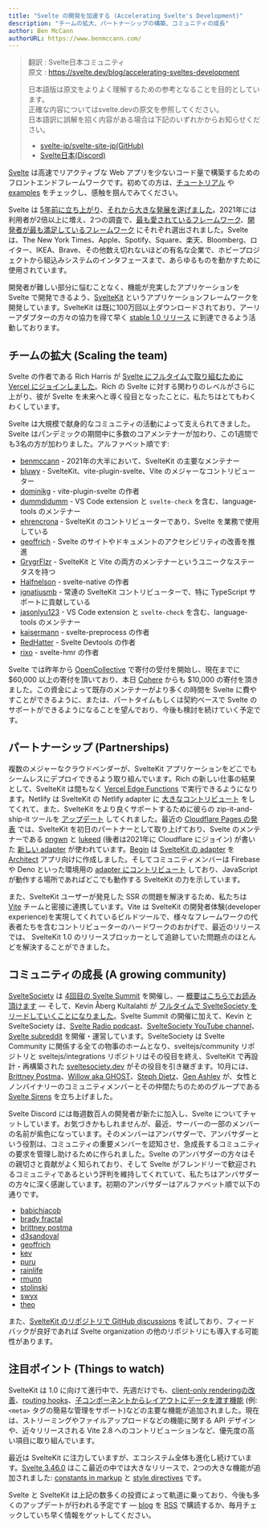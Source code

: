 ```yaml
---
title: "Svelte の開発を加速する (Accelerating Svelte's Development)"
description: "チームの拡大、パートナーシップの構築、コミュニティの成長"
author: Ben McCann
authorURL: https://www.benmccann.com/
---
```

> 翻訳 : Svelte日本コミュニティ  
> 原文 : https://svelte.dev/blog/accelerating-sveltes-development
> 
> 日本語版は原文をよりよく理解するための参考となることを目的としています。  
> 正確な内容についてはsvelte.devの原文を参照してください。  
> 日本語訳に誤解を招く内容がある場合は下記のいずれかからお知らせください。
> - [svelte-jp/svelte-site-jp(GitHub)](https://github.com/svelte-jp/svelte-site-jp)
> - [Svelte日本(Discord)](https://discord.com/invite/YTXq3ZtBbx)

[Svelte](/) は高速でリアクティブな Web アプリを少ないコード量で構築するためのフロントエンドフレームワークです。初めての方は、[チュートリアル](/tutorial) や [examples](/examples) をチェックし、感触を掴んでみてください。

Svelte は [5年前に立ち上がり](https://news.ycombinator.com/item?id=13069841)、[それから大きな発展を遂げました](https://www.youtube.com/watch?v=YeY5M29-WcY)。2021年には利用者が2倍以上に増え、2つの調査で、[最も愛されているフレームワーク](https://insights.stackoverflow.com/survey/2021#section-most-loved-dreaded-and-wanted-web-frameworks)、[開発者が最も満足しているフレームワーク](https://2020.stateofjs.com/en-US/technologies/front-end-frameworks/) にそれぞれ選出されました。Svelte は、The New York Times、Apple、Spotify、Square、楽天、Bloomberg、ロイター、IKEA、Brave、その他数え切れないほどの有名な企業で、ホビープロジェクトから組込みシステムのインタフェースまで、あらゆるものを動かすために使用されています。

開発者が難しい部分に悩むことなく、機能が充実したアプリケーションを Svelte で開発できるよう、[SvelteKit](https://kit.svelte.jp/) というアプリケーションフレームワークを開発しています。SvelteKit は既に100万回以上ダウンロードされており、アーリーアダプターの方々の協力を得て早く [stable 1.0 リリース](https://github.com/sveltejs/kit/issues?q=is%3Aopen+is%3Aissue+milestone%3A1.0) に到達できるよう活動しております。

## チームの拡大 (Scaling the team)

Svelte の作者である Rich Harris が [Svelte にフルタイムで取り組むために Vercel にジョインしました](https://vercel.com/blog/vercel-welcomes-rich-harris-creator-of-svelte)。Rich の Svelte に対する関わりのレベルがさらに上がり、彼が Svelte を未来へと導く役目となったことに、私たちはとてもわくわくしています。

Svelte は大規模で献身的なコミュニティの活動によって支えられてきました。Svelte はパンデミックの期間中に多数のコアメンテナーが加わり、この1週間でも3名の方が加わりました。アルファベット順です:

- [benmccann](https://github.com/benmccann) - 2021年の大半において、SvelteKit の主要なメンテナー
- [bluwy](https://github.com/bluwy) - SvelteKit、vite-plugin-svelte、Vite のメジャーなコントリビューター
- [dominikg](https://github.com/dominikg) - vite-plugin-svelte の作者
- [dummdidumm](https://github.com/dummdidumm) - VS Code extension と `svelte-check` を含む、language-tools のメンテナー
- [ehrencrona](https://github.com/ehrencrona) - SvelteKit のコントリビューターであり、Svelte を業務で使用している
- [geoffrich](https://github.com/geoffrich) - Svelte のサイトやドキュメントのアクセシビリティの改善を推進
- [GrygrFlzr](https://github.com/GrygrFlzr) - SvelteKit と Vite の両方のメンテナーというユニークなステータスを持つ
- [Halfnelson](https://github.com/Halfnelson) - svelte-native の作者
- [ignatiusmb](https://github.com/ignatiusmb) - 常連の SvelteKit コントリビューターで、特に TypeScript サポートに貢献している
- [jasonlyu123](https://github.com/jasonlyu123) - VS Code extension と `svelte-check` を含む、language-tools のメンテナー
- [kaisermann](https://github.com/kaisermann) - svelte-preprocess の作者
- [RedHatter](https://github.com/RedHatter) - Svelte Devtools の作者
- [rixo](https://github.com/rixo) - svelte-hmr の作者

Svelte では昨年から [OpenCollective](https://opencollective.com/svelte) で寄付の受付を開始し、現在までに $60,000 以上の寄付を頂いており、本日 [Cohere](https://cohere.ai/) からも $10,000 の寄付を頂きました。この資金によって既存のメンテナーがより多くの時間を Svelte に費やすことができるように、または、パートタイムもしくは契約ベースで Svelte のサポートができるようになることを望んでおり、今後も検討を続けていく予定です。

## パートナーシップ (Partnerships)

複数のメジャーなクラウドベンダーが、SvelteKit アプリケーションをどこでもシームレスにデプロイできるよう取り組んでいます。Rich の新しい仕事の結果として、SvelteKit は間もなく [Vercel Edge Functions](https://vercel.com/features/edge-functions) で実行できるようになります。Netlify は SvelteKit の Netlify adapter に [大きなコントリビュート](https://github.com/sveltejs/kit/pull/2113) をしてくれて、また、SvelteKit をより良くサポートするために彼らの zip-it-and-ship-it ツールを [アップデート](https://github.com/dependents/node-precinct/pull/88) してくれました。最近の [Cloudflare Pages の発表](https://blog.cloudflare.com/cloudflare-pages-goes-full-stack/) では、SvelteKit を初日のパートナーとして取り上げており、Svelte のメンテナーである [pngwn](https://twitter.com/evilpingwin) と [lukeed](https://twitter.com/lukeed05) (後者は2021年に Cloudflare にジョイン) が書いた [新しい adapter](https://github.com/sveltejs/kit/tree/master/packages/adapter-cloudflare) が使われています。[Begin](https://begin.com) は [SvelteKit の adapter](https://github.com/architect/sveltekit-adapter) を [Architect](https://arc.codes) アプリ向けに作成しました。そしてコミュニティメンバーは Firebase や Deno といった環境用の [adapter にコントリビュート](https://sveltesociety.dev/components#adapters) しており、JavaScript が動作する場所であればどこでも動作する SvelteKit の力を示しています。

また、SvelteKit ユーザーが発見した SSR の問題を解決するため、私たちは [Vite](https://vitejs.dev) チームと密接に連携しています。Vite は SvelteKit 
の開発者体験(developer experience)を実現してくれているビルドツールで、様々なフレームワークの代表者たちを含むコントリビューターのハードワークのおかげで、最近のリリースでは、 SvelteKit 1.0 のリリースブロッカーとして追跡していた問題点のほとんどを解決することができました。

## コミュニティの成長 (A growing community)

[SvelteSociety](https://sveltesociety.dev/) は [4回目の Svelte Summit](https://sveltesummit.com/) を開催し、— [概要はこちらでお読み頂けます](https://svelte.jp/blog/whats-new-in-svelte-december-2021#what-happened-at-svelte-summit) — そして、Kevin Åberg Kultalahti が [フルタイムで SvelteSociety をリードしていくことになりました](https://twitter.com/kevmodrome/status/1463151477174714373)。Svelte Summit の開催に加えて、Kevin と SvelteSociety は、[Svelte Radio podcast](https://www.svelteradio.com/)、[SvelteSociety YouTube channel](https://www.youtube.com/SvelteSociety)、[Svelte subreddit](https://www.reddit.com/r/sveltejs) を開催・運営しています。SvelteSociety は Svelte Community に関係する全ての物事のホームとなり、sveltejs/community リポジトリと sveltejs/integrations リポジトリはその役目を終え、SvelteKit で再設計・再構築された [sveltesociety.dev](https://sveltesociety.dev/) がその役目を引き継ぎます。10月には、[Brittney Postma](https://github.com/brittneypostma)、[Willow aka GHOST](https://ghostdev.xyz)、[Steph Dietz](https://github.com/StephDietz)、[Gen Ashley](https://twitter.com/coderinheels) が、女性とノンバイナリーのコミュニティメンバーとその仲間たちのためのグループである [Svelte Sirens](https://sveltesirens.dev/) を立ち上げました。

Svelte Discord には毎週数百人の開発者が新たに加入し、Svelte についてチャットしています。お気づきかもしれませんが、最近、サーバーの一部のメンバーの名前が紫色になっています。そのメンバーはアンバサダーで、アンバサダーという役割は、コミュニティの重要メンバーを認知させ、急成長するコミュニティの要求を管理し助けるために作られました。Svelte のアンバサダーの方々はその親切さと貢献がよく知られており、そして Svelte がフレンドリーで歓迎されるコミュニティであるという評判を維持してくれていて、私たちはアンバサダーの方々に深く感謝しています。初期のアンバサダーはアルファベット順で以下の通りです。

- [babichjacob](https://github.com/babichjacob)
- [brady fractal](https://github.com/FractalHQ)
- [brittney postma](https://github.com/brittneypostma)
- [d3sandoval](https://github.com/d3sandoval)
- [geoffrich](https://github.com/geoffrich)
- [kev](https://github.com/kevmodrome)
- [puru](https://github.com/PuruVJ)
- [rainlife](https://github.com/stephane-vanraes)
- [rmunn](https://github.com/rmunn)
- [stolinski](https://github.com/stolinski)
- [swyx](https://github.com/sw-yx)
- [theo](https://github.com/theo-steiner)

また、[SvelteKit のリポジトリで GitHub discussions](https://github.com/sveltejs/kit/discussions) を試しており、フィードバックが良好であれば Svelte organization の他のリポジトリにも導入する可能性があります。

## 注目ポイント (Things to watch)

SvelteKit は 1.0 に向けて進行中で、先週だけでも、[client-only renderingの改善](https://github.com/sveltejs/kit/pull/2804)、[routing hooks](https://github.com/sveltejs/kit/pull/3293)、[子コンポーネントからレイアウトにデータを渡す機能](https://github.com/sveltejs/kit/pull/3252) (例: `<meta>` タグの簡易な管理をサポート)などの主要な機能が追加されました。現在は、ストリーミングやファイルアップロードなどの機能に関する API デザインや、近々リリースされる Vite 2.8 へのコントリビューションなど、優先度の高い項目に取り組んでいます。

最近は SvelteKit に注力していますが、エコシステム全体も進化し続けています。[Svelte 3.46.0](https://github.com/sveltejs/svelte/blob/master/CHANGELOG.md#3460) はここ最近の中では大きなリリースで、2つの大きな機能が追加されました: [constants in markup](https://github.com/sveltejs/rfcs/blob/master/text/0007-markup-constants.md) と [style directives](https://github.com/sveltejs/rfcs/blob/master/text/0008-style-directives.md) です。

Svelte と SvelteKit は上記の数多くの投資によって軌道に乗っており、今後も多くのアップデートが行われる予定です — [blog](/blog) を [RSS](https://svelte.dev/blog/rss.xml) で購読するか、毎月チェックしていち早く情報をゲットしてください。
